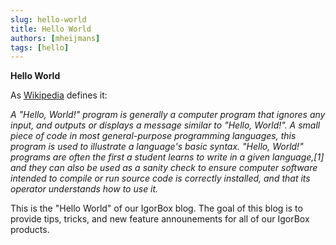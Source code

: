 ```yaml
---
slug: hello-world
title: Hello World
authors: [mheijmans]
tags: [hello]
---
```


**Hello World**

As [Wikipedia](https://en.wikipedia.org/wiki/%22Hello,_World!%22_program) defines it:

_A "Hello, World!" program is generally a computer program that ignores any input, and outputs or displays a message similar to "Hello, World!". A small piece of code in most general-purpose programming languages, this program is used to illustrate a language's basic syntax. "Hello, World!" programs are often the first a student learns to write in a given language,[1] and they can also be used as a sanity check to ensure computer software intended to compile or run source code is correctly installed, and that its operator understands how to use it._

This is the "Hello World" of our IgorBox blog. The goal of this blog is to provide tips, tricks, and new feature announements for all of our IgorBox products.

